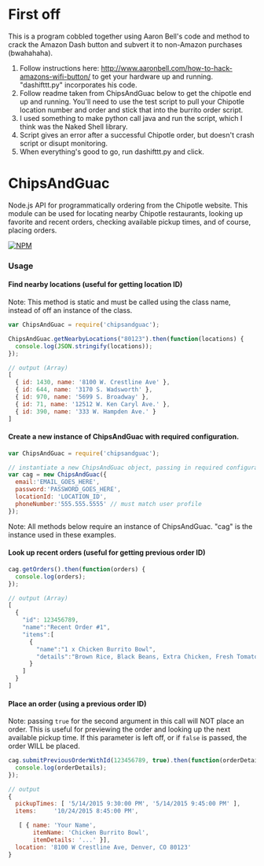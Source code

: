# First off
This is a program cobbled together using Aaron Bell's code and method to crack the Amazon Dash button and subvert it to non-Amazon purchases (bwahahaha).
1. Follow instructions here: http://www.aaronbell.com/how-to-hack-amazons-wifi-button/ to get your hardware up and running. "dashifttt.py" incorporates his code.
2. Follow readme taken from ChipsAndGuac below to get the chipotle end up and running. You'll need to use the test script to pull your Chipotle location number and order and stick that into the burrito order script.
3. I used something to make python call java and run the script, which I think was the Naked Shell library.
4. Script gives an error after a successful Chipotle order, but doesn't crash script or disupt monitoring.
5. When everything's good to go, run dashifttt.py and click.


# ChipsAndGuac


Node.js API for programmatically ordering from the Chipotle website. This module can be used for locating nearby Chipotle restaurants, looking up favorite and recent orders, checking available pickup times, and of course, placing orders. 

[![NPM](https://nodei.co/npm/chipsandguac.png)](https://nodei.co/npm/chipsandguac/)

### Usage

#### Find nearby locations (useful for getting location ID)
Note: This method is static and must be called using the class name, instead of off an instance of the class.
```javascript
var ChipsAndGuac = require('chipsandguac');

ChipsAndGuac.getNearbyLocations("80123").then(function(locations) {
  console.log(JSON.stringify(locations));
});

// output (Array)
[ 
  { id: 1430, name: '8100 W. Crestline Ave' },
  { id: 644, name: '3170 S. Wadsworth' },
  { id: 970, name: '5699 S. Broadway' },
  { id: 71, name: '12512 W. Ken Caryl Ave.' },
  { id: 390, name: '333 W. Hampden Ave.' } 
]
```

#### Create a new instance of ChipsAndGuac with required configuration.
```javascript
var ChipsAndGuac = require('chipsandguac');

// instantiate a new ChipsAndGuac object, passing in required configuration and credentials.
var cag = new ChipsAndGuac({
  email:'EMAIL_GOES_HERE', 
  password:'PASSWORD_GOES_HERE', 
  locationId: 'LOCATION_ID', 
  phoneNumber:'555.555.5555' // must match user profile
});
```

Note: All methods below require an instance of ChipsAndGuac. "cag" is the instance used in these examples.

#### Look up recent orders (useful for getting previous order ID)
```javascript
cag.getOrders().then(function(orders) {
  console.log(orders);
});

// output (Array)
[
  {
    "id": 123456789,
    "name":"Recent Order #1",
    "items":[
      {
        "name":"1 x Chicken Burrito Bowl",
        "details":"Brown Rice, Black Beans, Extra Chicken, Fresh Tomato Salsa, Tomatillo-Red Chili Salsa, Cheese"
      }
    ]
  }
]
```

#### Place an order (using a previous order ID)
Note: passing `true` for the second argument in this call will NOT place an order. This is useful for previewing the order and looking up the next available pickup time. If this parameter is left off, or if `false` is passed, the order WILL be placed.
```javascript
cag.submitPreviousOrderWithId(123456789, true).then(function(orderDetails) {
  console.log(orderDetails);
});

// output
{
  pickupTimes: [ '5/14/2015 9:30:00 PM', '5/14/2015 9:45:00 PM' ],
  items:     '10/24/2015 8:45:00 PM',

   [ { name: 'Your Name',
       itemName: 'Chicken Burrito Bowl',
       itemDetails: '...' }],
  location: '8100 W Crestline Ave, Denver, CO 80123' 
}
```

